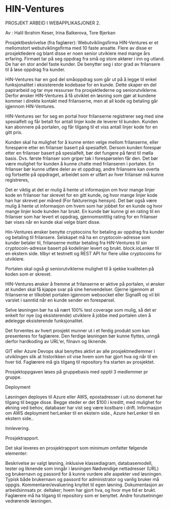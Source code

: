 # HIN-Ventures

PROSJEKT ARBEID I WEBAPPLIKASJONER 2.

Av : Halil Ibrahim Keser, Irina Balkerova, Tore Bjerkan

Prosjektbeskrivelse (fra faglærer):
Webutviklingsfirma HIN-Ventures er et mellomstort webutviklingsfirma med 10 faste ansatte. Flere av disse er prosjektledere og blant disse er noen senior utviklere med mange års erfaring. Firmaet tar på seg oppdrag fra små og store aktører i inn og utland. De har en stor andel faste kunder.  De benytter seg i stor grad av frilansere til å løse oppdrag fra kunder.

HIN-Ventures har en god del småoppdrag som går ut på å legge til enkel funksjonalitet i eksisterende kodebase for en kunde. Dette skaper en del papirarbeid og tar mye ressurser fra prosjektlederne og seniorutviklerne. Derfor ønsker HIN-Ventures å få utviklet en løsning som gjør at kundene kommer i direkte kontakt med frilanserne, men at all kode og betaling går igjennom HIN-Ventures.

HIN-Ventures ser for seg en portal hvor frilanserne registrerer seg med sine spesialfelt og får betalt for antall linjer kode de leverer til kunden. Kunden kan abonnere på portalen, og får tilgang til et viss antall linjer kode for en gitt pris.

Kunden skal ha mulighet for å kunne enten velge mellom frilanserne, eller forespørre etter en frilanser basert på spesialfelt. Dersom kunden forespør etter en frilanser basert på spesialfelt, bør det fungere på først til mølla basis. Dvs. første frilanser som griper tak i forespørselen får den. Det bør være mulighet for kunden å kunne chatte med frilanseren i portalen. En frilanser bør kunne utføre deler av et oppdrag, andre frilansere kan overta og fortsette på oppdraget, arbeidet som er utført av hver frilanser må kunne registreres,

Det er viktig at det er mulig å hente ut informasjon om hvor mange linjer kode en frilanser har skrevet for en gitt kunde, og hvor mange linjer kode han har skrevet per måned (For fakturerings hensyn).  Det bør også være mulig å hente ut informasjon om hvem som har jobbet for en kunde og hvor mange linjer kode kunden har brukt. En kunde bør kunne gi en rating til en frilanser som har levert et oppdrag, gjennomsnittlig rating for en frilanser bør vises når en kunde skal velge blant disse.

Hin-Ventures ønsker benytte cryptocoins for betaling av oppdrag fra kunder og betaling til frilansere. Selskapet må ha en cryptocoin-adresse som kunder betaler til, frilanserne mottar betaling fra HiN-Ventures til sin cryptocoin-adresse basert på kodelinjer levert og brukt. block.ioLenker til en ekstern side. tilbyr et testnett og REST API for flere ulike cryptocoins for utviklere.

Portalen skal også gi seniorutviklerne mulighet til å sjekke kvaliteten på koden som er skrevet.

HIN-Ventures ønsker å fremme at frilanserne er aktive på portalen, vi ønsker at kunden skal få kjappe svar på sine henvendelser. Gjerne igjennom at frilanserne er tilkoblet portalen igjennom websocket eller SignalR og vil bli varslet i sanntid når en kunde sender en forespørsel.

Selve løsningen bør ha så nært 100% test coverage som mulig, så det er enkelt for nye (og eksisterende) utviklere å jobbe med portalen uten å ødelegge eksisterende funksjonalitet.

Det forventes av hvert prosjekt munner ut i et ferdig produkt som kan presenteres for faglærere. Den ferdige løsningen bør kunne flyttes, unngå derfor hardkoding av URL'er, filnavn og liknende.

GIT eller Azure Devops skal benyttes aktivt av alle prosjektmedlemmer i utviklingen slik at historikken vil vise hvem som har gjort hva og når til en hver tid. Faglærere må gis tilgang til repository fra starten av prosjektet.

Prosjektoppgaven løses på gruppebasis med opptil 3 medlemmer pr gruppe.

Deployment

Løsningen deployes til Azure eller AWS, epostadresser i uit.no domenet har tilgang til begge disse. Begge steder er det $100 i kreditt, med mulighet for økning ved behov, databaser har vist seg være kostbare i drift. Informasjon om AWS deployment herLenker til en ekstern side., Azure herLenker til en ekstern side..

Innlevering.

Prosjektrapport.

Det skal leveres en prosjektrapport som minimum omfatter følgende elementer:

Beskrivelse av valgt løsning, inklusive klassediagram, databasemodell, tester og liknende som inngår i løsningen
Nødvendige nettadresser (URL) og brukernavn og passord for å kunne vurdere alle aspekter ved løsningen. Typisk både brukernavn og passord for administrator og vanlig bruker må oppgis.
Kommentarer/evaluering knyttet til egen løsning.
Dokumentasjon av arbeidsinnsats pr. deltaker; hvem har gjort hva, og hvor mye tid er brukt. Faglærere må ha tilgang til repository som er benyttet.
Andre forutsetninger vedrørende løsningen.
